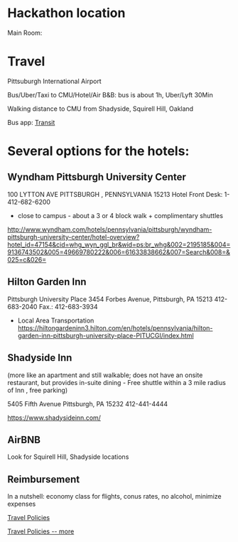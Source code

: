 # Hackathon location

Main Room: 

# Travel

Pittsuburgh International Airport

Bus/Uber/Taxi to CMU/Hotel/Air B&B: bus is about 1h, Uber/Lyft 30Min 

Walking distance to CMU from Shadyside, Squirell Hill, Oakland

Bus app: [Transit](https://transit.app)

# Several options for the hotels:

## Wyndham Pittsburgh University Center
100 LYTTON AVE  PITTSBURGH ,  PENNSYLVANIA   15213
Hotel Front Desk: 1-412-682-6200
  
* close to campus - about a 3 or 4 block walk + complimentary shuttles  

http://www.wyndham.com/hotels/pennsylvania/pittsburgh/wyndham-pittsburgh-university-center/hotel-overview?hotel_id=47154&cid=whg_wyn_ggl_br&wid=ps:br_whg&002=2195185&004=9136743502&005=49669780222&006=61633838662&007=Search&008=&025=c&026=


## Hilton Garden Inn
Pittsburgh University Place
3454 Forbes Avenue,
Pittsburgh, PA  15213
412-683-2040
Fax.:  412-683-3934

* Local Area Transportation
https://hiltongardeninn3.hilton.com/en/hotels/pennsylvania/hilton-garden-inn-pittsburgh-university-place-PITUCGI/index.html
 

## Shadyside Inn  
(more like an apartment and still walkable;  does not have an onsite restaurant, but provides in-suite dining - Free shuttle within a 3 mile radius of Inn , free parking)

5405 Fifth Avenue
Pittsburgh, PA  15232
 412-441-4444

https://www.shadysideinn.com/ 


## AirBNB
 
 Look for Squirell Hill, Shadyside locations
 
 
## Reimbursement

In a nutshell: economy class for flights, conus rates, no alcohol, minimize expenses

[Travel Policies](https://liveutk.sharepoint.com/sites/engineering/eecs/portal/Shared%20Documents/Travel%20Policies%20and%20Procedures.docx)

[Travel Policies -- more](https://universitytennessee.policytech.com/dotNet/documents/?docid=566&public=true)
